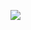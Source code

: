 ![](https://user-images.githubusercontent.com/93812258/187021190-698eb72d-9ef2-4906-9367-3f597908a1cc.png)
